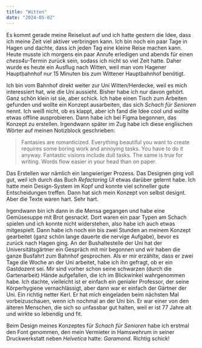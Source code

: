 ```yaml
---
title: "Witten"
date: "2024-05-02"
---
```


Es kommt gerade meine Reiselust auf und ich hatte gestern die Idee, dass ich meine Zeit viel aktiver verbringen kann. Ich bin noch ein paar Tage in Hagen und dachte, dass ich jeden Tag eine kleine Reise machen kann. Heute musste ich morgens ein paar Anrufe erledigen und abends für einen _chess4u_-Termin zurück sein, sodass ich nicht so viel Zeit hatte. Daher wurde es heute ein Ausflug nach Witten, weil man vom Hagener Hauptbahnhof nur 15 Minuten bis zum Wittener Hauptbahnhof benötigt.

Ich bin vom Bahnhof direkt weiter zur Uni Witten/Herdecke, weil es mich interessiert hat, wie die Uni aussieht. Bisher habe ich nur davon gehört. Ganz schön klein ist sie, aber schick. Ich habe einen Tisch zum Arbeiten gefunden und wollte ein Konzept ausarbeiten, das sich _Schach für Senioren_ nennt. Ich weiß nicht, ob es klappt, aber ich fand die Idee cool und wollte etwas offline ausprobieren. Dann habe ich bei Figma begonnen, das Konzept zu erstellen. Irgendwann später im Zug habe ich diese englischen Wörter auf meinen Notizblock geschrieben:

> Fantasies are romanticized. Everything beautiful you want to create requires some boring work and annoying tasks. You have to do it anyway. Fantastic visions include dull tasks. The same is true for writing. Words flow easier in your head than on paper.

Das Erstellen war nämlich ein langwieriger Prozess. Das Designen ging voll gut, weil ich durch das Buch _Refactoring UI_ etwas darüber gelernt habe. Ich hatte mein Design-System im Kopf und konnte viel schneller gute Entscheidungen treffen. Dann hat sich mein Konzept von selbst designt. Aber die Texte waren hart. Sehr hart.

Irgendwann bin ich dann in die Mensa gegangen und habe eine Gemüsesuppe mit Brot gesnackt. Dort waren ein paar Typen am Schach spielen und ich konnte nicht widerstehen, also habe ich auch etwas mitgespielt. Dann habe ich noch ein bis zwei Stunden an meinem Konzept gearbeitet (ganz schön lange dauerte die nervige Aufgabe), bevor es zurück nach Hagen ging. An der Bushaltestelle der Uni hat der Universitätsgärtner ein Gespräch mit mir begonnen und wir haben die ganze Busfahrt zum Bahnhof gesprochen. Als er mir erzählte, dass er zwei Tage die Woche an der Uni arbeitet, habe ich ihn gefragt, ob er ein Gastdozent sei. Mir sind vorher schon seine schwarzen (durch die Gartenarbeit) Hände aufgefallen, die ich im Blickwinkel wahrgenommen habe. Ich dachte, vielleicht ist er einfach ein genialer Professor, der seine Körperhygiene vernachlässigt, aber dann war er einfach der Gärtner der Uni. Ein richtig netter Kerl. Er hat mich eingeladen beim nächsten Mal vorbeizuschauen, wenn ich nochmal an der Uni bin. Er war einer von den älteren Menschen, die sich so unfassbar gut halten, weil er ist 77 Jahre alt und wirkte so lebendig und fit.

Beim Design meines Konzeptes für _Schach für Senioren_ habe ich erstmal den Font genommen, den mein Vermieter in Hamswehrum in seiner Druckwerkstatt neben _Helvetica_ hatte: _Garamond_. Richtig schick!
